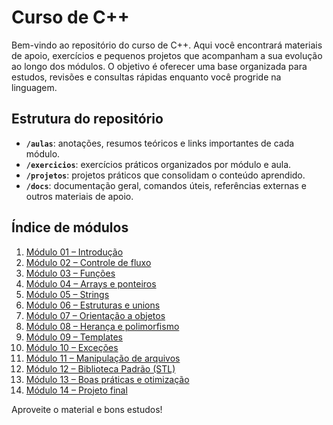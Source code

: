 # Curso de C++

Bem-vindo ao repositório do curso de C++. Aqui você encontrará materiais de apoio, exercícios e pequenos projetos que acompanham a sua evolução ao longo dos módulos. O objetivo é oferecer uma base organizada para estudos, revisões e consultas rápidas enquanto você progride na linguagem.

## Estrutura do repositório

- **`/aulas`**: anotações, resumos teóricos e links importantes de cada módulo.
- **`/exercicios`**: exercícios práticos organizados por módulo e aula.
- **`/projetos`**: projetos práticos que consolidam o conteúdo aprendido.
- **`/docs`**: documentação geral, comandos úteis, referências externas e outros materiais de apoio.

## Índice de módulos

1. [Módulo 01 – Introdução](./aulas/modulo01_introducao)
2. [Módulo 02 – Controle de fluxo](./aulas/modulo02_controle_de_fluxo)
3. [Módulo 03 – Funções](./aulas/modulo03_funcoes)
4. [Módulo 04 – Arrays e ponteiros](./aulas/modulo04_arrays_e_ponteiros)
5. [Módulo 05 – Strings](./aulas/modulo05_strings)
6. [Módulo 06 – Estruturas e unions](./aulas/modulo06_estruturas_e_unions)
7. [Módulo 07 – Orientação a objetos](./aulas/modulo07_orientacao_a_objetos)
8. [Módulo 08 – Herança e polimorfismo](./aulas/modulo08_heranca_e_polimorfismo)
9. [Módulo 09 – Templates](./aulas/modulo09_templates)
10. [Módulo 10 – Exceções](./aulas/modulo10_excecoes)
11. [Módulo 11 – Manipulação de arquivos](./aulas/modulo11_arquivos)
12. [Módulo 12 – Biblioteca Padrão (STL)](./aulas/modulo12_stl)
13. [Módulo 13 – Boas práticas e otimização](./aulas/modulo13_boas_praticas)
14. [Módulo 14 – Projeto final](./aulas/modulo14_projeto_final)

Aproveite o material e bons estudos!
